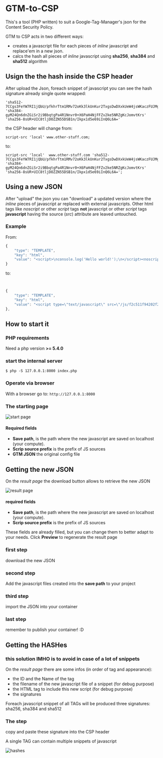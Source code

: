 # GTM-to-CSP

This's a tool (PHP written) to suit a Google-Tag-Manager's json for the Content Security Policy.

GTM to CSP acts in two different ways:
- creates a javascript file for each pieces of _inline_ javascript and replace'em in a new json.
- calcs the hash all pieces of _inline_ javascript using **sha256**, **sha384** and **sha512** algorithm

## Usign the the hash inside the CSP header
After upload the Json, foreach snippet of javascript you can see the hash signature already single quote wrapped: 

```
'sha512-7CCgs3FeYW7RI1jQbU/pfkhrTtm1RMv72oKk3lkUnKur2TxgsDwDXxkUeW4jsWKaczFUJMgGPDGfrQ7jhXECqA=='
'sha384-gyM24Qn6dnZGiSr2i9BbqtgPa4R1Nnvr0+X6PaH4NjFFZv2ke5NRZgKcJomvtKrs'
'sha256-8sUR+UIC8tljDOZZN55DSB1n/Ikpx1d5e69iInQ6L6A='
```

the CSP header will change from:

`script-src 'local' www.other-stuff.com;`

to:
``` 
script-src 'local'  www.other-stuff.com 'sha512-7CCgs3FeYW7RI1jQbU/pfkhrTtm1RMv72oKk3lkUnKur2TxgsDwDXxkUeW4jsWKaczFUJMgGPDGfrQ7jhXECqA==' 'sha384-gyM24Qn6dnZGiSr2i9BbqtgPa4R1Nnvr0+X6PaH4NjFFZv2ke5NRZgKcJomvtKrs' 'sha256-8sUR+UIC8tljDOZZN55DSB1n/Ikpx1d5e69iInQ6L6A=';
```

## Using a new JSON

After "upload" the json you can "download" a updated version where the _inline_ pieces of javascript ar replaced with external javascripts.
Other html tags like _noscript_ or other _script_ tags **not** javascript or other _script_ tags **javascript** having the source (*src*) attribute are leaved untouched.

### Example
From:
```javascript
{
    "type": "TEMPLATE",
    "key": "html",
    "value": "<script>\nconsole.log('Hello world!');\n</script><noscript><img src=\"https://www.example.com/HelloWorld.gif\"></noscript><script type=\"application/ld+json\">{hello:\"world\"}</script>"
}
```
to:
```javascript
  

{
    "type": "TEMPLATE",
    "key": "html",
    "value": "<script type=\"text/javascript\" src=\"/js/f2c511f94202f2d9630ce659379e43481d67fc8929c757797baf6222743a2faf.js\"></script><noscript><img src=\"https://www.example.com/HelloWorld.gif\"></noscript><script type=\"application/ld+json\">{hello:\"world\"}</script>"
},
```

## How to start it

### PHP requirements
Need a php version  **>= 5.4.0**

### start the internal server 
```shell
$ php -S 127.0.0.1:8000 index.php
```

### Operate via browser
With a browser go to:
`http://127.0.0.1:8000`

### The starting page


![start page](https://raw.githubusercontent.com/devivan/gtm-to-csp/master/start.png)

#### Required fields
- **Save path**, is the path where the new javascript are saved on localhost (your compute).
- **Scrip source prefix** is the prefix of JS sources
- **GTM JSON** the original config file


## Getting the new JSON
 
On the *result page* the download button allows to retrieve the new JSON
 
![result page](https://raw.githubusercontent.com/devivan/gtm-to-csp/master/preview.png)

#### required fields
- **Save path**, is the path where the new javascript are saved on localhost (your compute).
- **Scrip source prefix** is the prefix of JS sources

These fields are already filled, but you can change them to better adapt to your needs. 
Click **Preview** to regenerate the result page 

### first step
download the new JSON

### second step 
Add the javascript files created into the **save path** to your project

### third step 
import the JSON into your container

### last step
remember to publish your container! :D


## Getting the HASHes

### this solution IMHO is to avoid in case of a lot of snippets  

On the *result page* there are some infos (in order of tag and appearance):
- the ID and the Name of the tag
- the filename of the new javascript file of a snippet (for debug purpose)
- the HTML tag to include this new script  (for debug purpose)
- the signatures
 
Foreach javascript snippet of all TAGs will be produced three signatures: sha256, sha384 and sha512

### The step
copy and paste these signature into the CSP header

A single TAG can contain multiple snippets of javascript

![hashes](https://raw.githubusercontent.com/devivan/gtm-to-csp/master/multiple.png)



